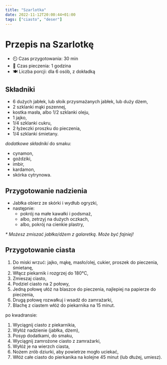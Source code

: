 ```yaml
---
title: "Szarlotka"
date: 2022-11-12T20:00:44+01:00
tags: ["ciasto", "deser"]
---
```


# Przepis na Szarlotkę

- ⏲️  Czas przygotowania: 30 min
- 🍳 Czas pieczenia: 1 godzina
- 🍽️ Liczba porcji: dla 6 osób, z dokładką

## Składniki

- 6 dużych jabłek, lub słoik przysmażanych jabłek, lub duży dżem,
- 2 szklanki mąki pszennej,
- kostka masła, albo 1/2 szklanki oleju,
- 1 jajko,
- 1/4 szklanki cukru,
- 2 łyżeczki proszku do pieczenia,
- 1/4 szklanki śmietany.

*dodatkowe składniki* do smaku:

- cynamon,
- goździki,
- imbir,
- kardamon,
- skórka cytrynowa.

## Przygotowanie nadzienia

- Jabłka obierz ze skórki i wydłub ogryzki,
- następnie:
  - pokrój na małe kawałki i podsmaż,
  - albo, zetrzyj na dużych oczkach,
  - albo, pokrój na cienkie plastry,

_* Możesz zmiszać jabłka/dżem z galaretką. Może być fajniej!_

## Przygotowanie ciasta

1. Do miski wrzuć: jajko, mąkę, masło/olej, cukier, proszek do pieczenia, śmietanę,
1. Włącz piekarnik i rozgrzej do 180°C,
1. Zmieszaj ciasto,
1. Podziel ciasto na 2 połowy,
1. Jedną połowę ułóż na blaszce do pieczenia, najlepiej na papierze do pieczenia,
1. Drugą połowę rozwałkuj i wsadź do zamrażarki,
1. Blachę z ciastem włóż do piekarnika na 15 minut.

po kwadransie:

1. Wyciągnij ciasto z piekarnikia,
1. Wyłóż nadzienie (jabłka, dżem),
1. Posyp dodatkami, do smaku,
1. Wyciągnij zamrożone ciasto z zamrażarki,
1. Wyłóż je na wierzch ciasta,
1. Nożem zrób dziurki, aby powietrze mogło uciekać,
1. Włóż całe ciasto do pierkanika na kolejne 45 minut (lub dłużej, umiesz).

